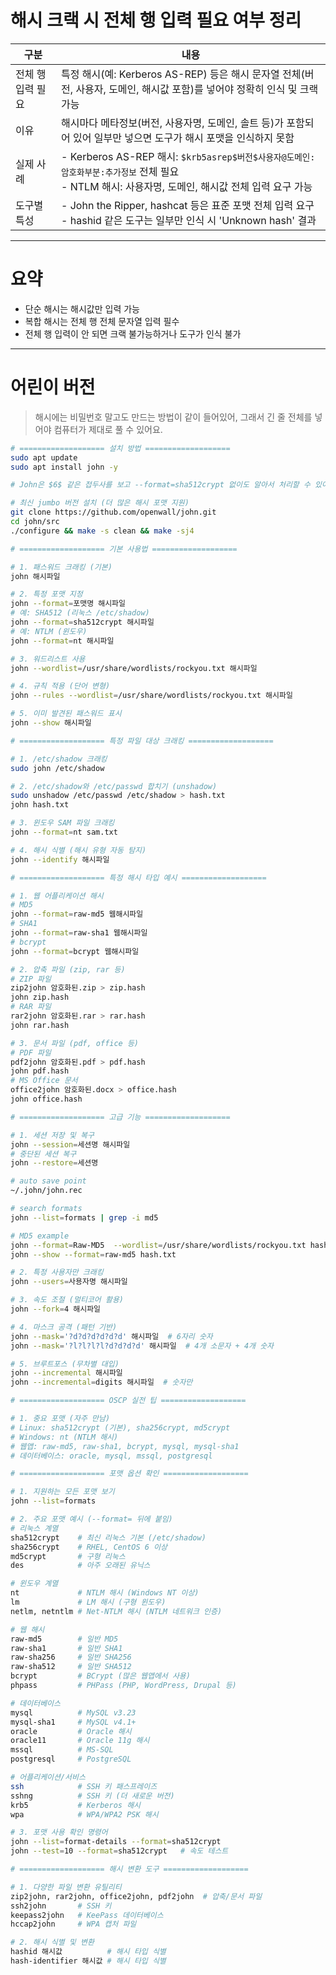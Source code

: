 # 해시 크랙 시 전체 행 입력 필요 여부 정리

| 구분              | 내용                                                                                                                                               |
| ----------------- | -------------------------------------------------------------------------------------------------------------------------------------------------- |
| 전체 행 입력 필요 | 특정 해시(예: Kerberos AS-REP) 등은 해시 문자열 전체(버전, 사용자, 도메인, 해시값 포함)를 넣어야 정확히 인식 및 크랙 가능                          |
| 이유              | 해시마다 메타정보(버전, 사용자명, 도메인, 솔트 등)가 포함되어 있어 일부만 넣으면 도구가 해시 포맷을 인식하지 못함                                  |
| 실제 사례         | - Kerberos AS-REP 해시: `$krb5asrep$버전$사용자@도메인:암호화부분:추가정보` 전체 필요<br>- NTLM 해시: 사용자명, 도메인, 해시값 전체 입력 요구 가능 |
| 도구별 특성       | - John the Ripper, hashcat 등은 표준 포맷 전체 입력 요구<br>- hashid 같은 도구는 일부만 인식 시 'Unknown hash' 결과                                |

---

# 요약

- 단순 해시는 해시값만 입력 가능
- 복합 해시는 전체 행 전체 문자열 입력 필수
- 전체 행 입력이 안 되면 크랙 불가능하거나 도구가 인식 불가

---

# 어린이 버전

> 해시에는 비밀번호 말고도 만드는 방법이 같이 들어있어, 그래서 긴 줄 전체를 넣어야 컴퓨터가 제대로 풀 수 있어요.

```bash
# =================== 설치 방법 ===================
sudo apt update
sudo apt install john -y

# John은 $6$ 같은 접두사를 보고 --format=sha512crypt 없이도 알아서 처리할 수 있어요.

# 최신 jumbo 버전 설치 (더 많은 해시 포맷 지원)
git clone https://github.com/openwall/john.git
cd john/src
./configure && make -s clean && make -sj4

# =================== 기본 사용법 ===================

# 1. 패스워드 크래킹 (기본)
john 해시파일

# 2. 특정 포맷 지정
john --format=포맷명 해시파일
# 예: SHA512 (리눅스 /etc/shadow)
john --format=sha512crypt 해시파일
# 예: NTLM (윈도우)
john --format=nt 해시파일

# 3. 워드리스트 사용
john --wordlist=/usr/share/wordlists/rockyou.txt 해시파일

# 4. 규칙 적용 (단어 변형)
john --rules --wordlist=/usr/share/wordlists/rockyou.txt 해시파일

# 5. 이미 발견된 패스워드 표시
john --show 해시파일

# =================== 특정 파일 대상 크래킹 ===================

# 1. /etc/shadow 크래킹
sudo john /etc/shadow

# 2. /etc/shadow와 /etc/passwd 합치기 (unshadow)
sudo unshadow /etc/passwd /etc/shadow > hash.txt
john hash.txt

# 3. 윈도우 SAM 파일 크래킹
john --format=nt sam.txt

# 4. 해시 식별 (해시 유형 자동 탐지)
john --identify 해시파일

# =================== 특정 해시 타입 예시 ===================

# 1. 웹 어플리케이션 해시
# MD5
john --format=raw-md5 웹해시파일
# SHA1
john --format=raw-sha1 웹해시파일
# bcrypt
john --format=bcrypt 웹해시파일

# 2. 압축 파일 (zip, rar 등)
# ZIP 파일
zip2john 암호화된.zip > zip.hash
john zip.hash
# RAR 파일
rar2john 암호화된.rar > rar.hash
john rar.hash

# 3. 문서 파일 (pdf, office 등)
# PDF 파일
pdf2john 암호화된.pdf > pdf.hash
john pdf.hash
# MS Office 문서
office2john 암호화된.docx > office.hash
john office.hash

# =================== 고급 기능 ===================

# 1. 세션 저장 및 복구
john --session=세션명 해시파일
# 중단된 세션 복구
john --restore=세션명

# auto save point
~/.john/john.rec

# search formats
john --list=formats | grep -i md5

# MD5 example
john --format=Raw-MD5  --wordlist=/usr/share/wordlists/rockyou.txt hash.txt --fork=4
john --show --format=raw-md5 hash.txt

# 2. 특정 사용자만 크래킹
john --users=사용자명 해시파일

# 3. 속도 조절 (멀티코어 활용)
john --fork=4 해시파일

# 4. 마스크 공격 (패턴 기반)
john --mask='?d?d?d?d?d?d' 해시파일  # 6자리 숫자
john --mask='?l?l?l?l?d?d?d?d' 해시파일  # 4개 소문자 + 4개 숫자

# 5. 브루트포스 (무차별 대입)
john --incremental 해시파일
john --incremental=digits 해시파일  # 숫자만

# =================== OSCP 실전 팁 ===================

# 1. 중요 포맷 (자주 만남)
# Linux: sha512crypt (기본), sha256crypt, md5crypt
# Windows: nt (NTLM 해시)
# 웹앱: raw-md5, raw-sha1, bcrypt, mysql, mysql-sha1
# 데이터베이스: oracle, mysql, mssql, postgresql

# =================== 포맷 옵션 확인 ===================

# 1. 지원하는 모든 포맷 보기
john --list=formats

# 2. 주요 포맷 예시 (--format= 뒤에 붙임)
# 리눅스 계열
sha512crypt    # 최신 리눅스 기본 (/etc/shadow)
sha256crypt    # RHEL, CentOS 6 이상
md5crypt       # 구형 리눅스
des            # 아주 오래된 유닉스

# 윈도우 계열
nt             # NTLM 해시 (Windows NT 이상)
lm             # LM 해시 (구형 윈도우)
netlm, netntlm # Net-NTLM 해시 (NTLM 네트워크 인증)

# 웹 해시
raw-md5        # 일반 MD5
raw-sha1       # 일반 SHA1
raw-sha256     # 일반 SHA256
raw-sha512     # 일반 SHA512
bcrypt         # BCrypt (많은 웹앱에서 사용)
phpass         # PHPass (PHP, WordPress, Drupal 등)

# 데이터베이스
mysql          # MySQL v3.23
mysql-sha1     # MySQL v4.1+
oracle         # Oracle 해시
oracle11       # Oracle 11g 해시
mssql          # MS-SQL
postgresql     # PostgreSQL

# 어플리케이션/서비스
ssh            # SSH 키 패스프레이즈
sshng          # SSH 키 (더 새로운 버전)
krb5           # Kerberos 해시
wpa            # WPA/WPA2 PSK 해시

# 3. 포맷 사용 확인 명령어
john --list=format-details --format=sha512crypt
john --test=10 --format=sha512crypt   # 속도 테스트

# =================== 해시 변환 도구 ===================

# 1. 다양한 파일 변환 유틸리티
zip2john, rar2john, office2john, pdf2john  # 압축/문서 파일
ssh2john       # SSH 키
keepass2john   # KeePass 데이터베이스
hccap2john     # WPA 캡처 파일

# 2. 해시 식별 및 변환
hashid 해시값          # 해시 타입 식별
hash-identifier 해시값 # 해시 타입 식별
```
